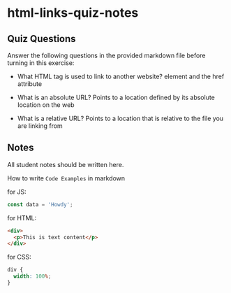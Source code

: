 # html-links-quiz-notes

## Quiz Questions

Answer the following questions in the provided markdown file before turning in this exercise:

- What HTML tag is used to link to another website?
  <a> element and the href attribute

- What is an absolute URL?
  Points to a location defined by its absolute location on the web

- What is a relative URL?
  Points to a location that is relative to the file you are linking from

## Notes

All student notes should be written here.

How to write `Code Examples` in markdown

for JS:

```javascript
const data = 'Howdy';
```

for HTML:

```html
<div>
  <p>This is text content</p>
</div>
```

for CSS:

```css
div {
  width: 100%;
}
```
